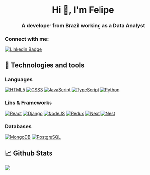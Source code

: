 <h1 align="center">Hi 👋, I'm Felipe</h1>  

<h3 align="center">A developer from Brazil working as a Data Analyst</h3>

<h3 align="left">Connect with me:</h3>


 [![Linkedin Badge](https://img.shields.io/badge/-Felipe%20Guilherme%20-blue?style=for-the-badge&logo=Linkedin&logoColor=white&link=https://www.linkedin.com/in/felipe-guilherme/)](https://www.linkedin.com/in/felipe-guilherme/)


## 🔧 Technologies and tools


### Languages
[<img alt="HTML5" src="https://img.shields.io/badge/html5%20-%23E34F26.svg?&style=for-the-badge&logo=html5&logoColor=white"/>](https://developer.mozilla.org/en-US/docs/Web/HTML) 
[<img alt="CSS3" src="https://img.shields.io/badge/css3%20-%231572B6.svg?&style=for-the-badge&logo=css3&logoColor=white"/>](https://developer.mozilla.org/en-US/docs/Web/CSS) 
[<img alt="JavaScript" src="https://img.shields.io/badge/javascript%20-%23323330.svg?&style=for-the-badge&logo=javascript&logoColor=%23F7DF1E"/>](https://developer.mozilla.org/en-US/docs/Web/javascript) 
[<img alt="TypeScript" src="https://img.shields.io/badge/typescript%20-%23007ACC.svg?&style=for-the-badge&logo=typescript&logoColor=white"/>](https://www.typescriptlang.org/) 
[<img alt="Python" src="https://img.shields.io/badge/Python-3776AB?style=for-the-badge&logo=python&logoColor=white"/>](https://www.python.org/) 

### Libs & Frameworks
[<img alt="React" src="https://img.shields.io/badge/react%20-%2320232a.svg?&style=for-the-badge&logo=react&logoColor=%2361DAFB"/>](https://react.dev/) 
[<img alt="Django" src="https://img.shields.io/badge/Django-092E20?style=for-the-badge&logo=django&logoColor=white"/>](https://www.djangoproject.com/) 
[<img alt="NodeJS" src="https://img.shields.io/badge/node.js%20-%2343853D.svg?&style=for-the-badge&logo=node.js&logoColor=white"/>](https://nodejs.org/en/) 
[<img alt="Redux" src="https://img.shields.io/badge/redux%20-%23593d88.svg?&style=for-the-badge&logo=redux&logoColor=white"/>](https://redux.js.org/) 
[<img alt="Next" src="https://img.shields.io/badge/Next-black?style=for-the-badge&logo=next.js&logoColor=white" />](https://nextjs.org/)
[<img alt="Nest" src="https://img.shields.io/badge/nestjs%20-%23bd082c.svg?&style=for-the-badge&logo=nestjs&logoColor=white" />](https://nestjs.com/)

### Databases
[<img alt="MongoDB" src ="https://img.shields.io/badge/MongoDB-%234ea94b.svg?&style=for-the-badge&logo=mongodb&logoColor=white"/>](https://www.mongodb.com/) 
[<img alt="PostgreSQL" src="https://img.shields.io/badge/postgresql%20-%230064a5.svg?&style=for-the-badge&logo=postgresql&logoColor=white"/>](https://www.postgresql.org/) 
 
 
## 📈 Github Stats
![](https://github-profile-summary-cards.vercel.app/api/cards/profile-details?username=felipeguilherme&theme=default)

